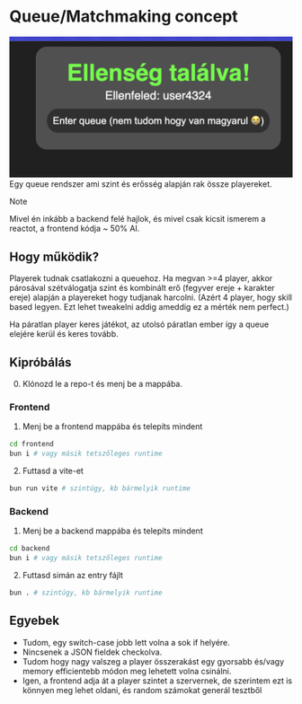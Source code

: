 # Queue/Matchmaking concept
![Ellenség találva!](image.png)
Egy queue rendszer ami szint és erősség alapján rak össze playereket.

> [!NOTE]  
> Mivel én inkább a backend felé hajlok, és mivel csak kicsit ismerem a reactot, a frontend kódja ~ 50% AI.

## Hogy működik?
Playerek tudnak csatlakozni a queuehoz. Ha megvan >=4 player, akkor párosával szétválogatja szint és kombinált erő (fegyver ereje + karakter ereje) alapján a playereket hogy tudjanak harcolni.
(Azért 4 player, hogy skill based legyen. Ezt lehet tweakelni addig ameddig ez a mérték nem perfect.)

Ha páratlan player keres játékot, az utolsó páratlan ember így a queue elejére kerül és keres tovább.

## Kipróbálás
0. Klónozd le a repo-t és menj be a mappába.

### Frontend
1. Menj be a frontend mappába és telepíts mindent
```sh
cd frontend
bun i # vagy másik tetszőleges runtime
```

2. Futtasd a vite-et
```sh
bun run vite # szintúgy, kb bármelyik runtime
```

### Backend
1. Menj be a backend mappába és telepíts mindent
```sh
cd backend
bun i # vagy másik tetszőleges runtime
```

2. Futtasd simán az entry fájlt
```sh
bun . # szintúgy, kb bármelyik runtime
```

## Egyebek
- Tudom, egy switch-case jobb lett volna a sok if helyére.
- Nincsenek a JSON fieldek checkolva.
- Tudom hogy nagy valszeg a player összerakást egy gyorsabb és/vagy memory efficientebb módon meg lehetett volna csinálni.
- Igen, a frontend adja át a player szintet a szervernek, de szerintem ezt is könnyen meg lehet oldani, és random számokat generál tesztből